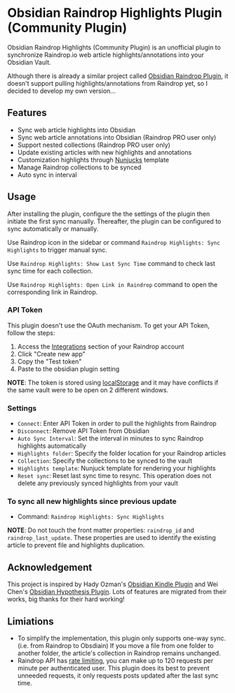 # Obsidian Raindrop Highlights Plugin (Community Plugin)

Obsidian Raindrop Highlights (Community Plugin) is an unofficial plugin to synchronize Raindrop.io web article highlights/annotations into your Obsidian Vault.

Although there is already a similar project called [Obsidian Raindrop Plugin](https://github.com/mtopping/obsidian-raindrop), it doesn't support pulling highlights/annotations from Raindrop yet, so I decided to develop my own version...

## Features

- Sync web article highlights into Obsidian
- Sync web article annotations into Obsidian (Raindrop PRO user only)
- Support nested collections (Raindrop PRO user only)
- Update existing articles with new highlights and annotations
- Customization highlights through [Nunjucks](https://mozilla.github.io/nunjucks/) template
- Manage Raindrop collections to be synced
- Auto sync in interval

## Usage

After installing the plugin, configure the the settings of the plugin then initiate the first sync manually. Thereafter, the plugin can be configured to sync automatically or manually.

Use Raindrop icon in the sidebar or command `Raindrop Highlights: Sync Highlights` to trigger manual sync.

Use `Raindrop Highlights: Show Last Sync Time` command to check last sync time for each collection.

Use `Raindrop Highlights: Open Link in Raindrop` command to open the corresponding link in Raindrop.

### API Token

This plugin doesn't use the OAuth mechanism. To get your API Token, follow the steps:

1. Access the [Integrations](https://app.raindrop.io/settings/integrations) section of your Raindrop account
2. Click "Create new app"
3. Copy the "Test token"
4. Paste to the obsidian plugin setting

**NOTE**: The token is stored using [localStorage](https://developer.mozilla.org/en-US/docs/Web/API/Window/localStorage) and it may have conflicts if the same vault were to be open on 2 different windows.

### Settings

- `Connect`: Enter API Token in order to pull the highlights from Raindrop
- `Disconnect`: Remove API Token from Obsidian
- `Auto Sync Interval`: Set the interval in minutes to sync Raindrop highlights automatically
- `Highlights folder`: Specify the folder location for your Raindrop articles
- `Collection`: Specify the collections to be synced to the vault
- `Highlights template`: Nunjuck template for rendering your highlights
- `Reset sync`: Reset last sync time to resync. This operation does not delete any previously synced highlights from your vault

### To sync all new highlights since previous update

- Command: `Raindrop Highlights: Sync Highlights`

**NOTE**: Do not touch the front matter properties: `raindrop_id` and `raindrop_last_update`. These properties are used to identify the existing article to prevent file and highlights duplication.

## Acknowledgement

This project is inspired by Hady Ozman's [Obsidian Kindle Plugin](https://github.com/hadynz/obsidian-kindle-plugin) and Wei Chen's [Obsidian Hypothesis Plugin](https://github.com/weichenw/obsidian-hypothesis-plugin). Lots of features are migrated from their works, big thanks for their hard working!

## Limiations

- To simplify the implementation, this plugin only supports one-way sync. (i.e. from Raindrop to Obsdiain) If you move a file from one folder to another folder, the article's collection in Raindrop remains unchanged.
- Raindrop API has [rate limiting](https://developer.raindrop.io/#rate-limiting), you can make up to 120 requests per minute per authenticated user. This plugin does its best to prevent unneeded requests, it only requests posts updated after the last sync time.
